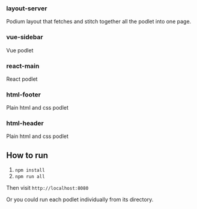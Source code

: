 ### layout-server
Podium layout that fetches and stitch together all the podlet into one page.
### vue-sidebar
Vue podlet

### react-main
React podlet
### html-footer
Plain html and css podlet
### html-header
Plain html and css podlet

## How to run
1. `npm install`
2. `npm run all`

Then visit `http://localhost:8080`

Or you could run each podlet individually from its directory.